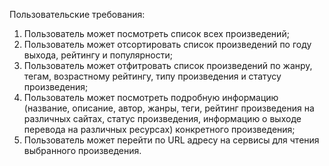 Пользовательские требования:
  1. Пользователь может посмотреть список всех произведений;
  2. Пользователь может отсортировать список произведений по году выхода, рейтингу и популярности;
  3. Пользователь может отфитровать список произведений по жанру, тегам, возрастному рейтингу, типу произведения и статусу произведения;
  4. Пользователь может посмотреть подробную информацию (название, описание, автор, жанры, теги, рейтинг произведения на различных сайтах, статус произведения, информацию о выходе перевода на различных ресурсах) конкретного произведения;
  5. Пользователь может перейти по URL адресу на сервисы для чтения выбранного произведения.
